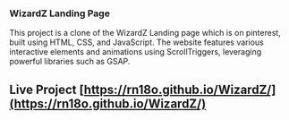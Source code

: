 ### WizardZ Landing Page 
This project is a clone of the WizardZ Landing page which is on pinterest, built using HTML, CSS, and JavaScript. The website features various interactive elements and animations using ScrollTriggers, leveraging powerful libraries such as GSAP.
## Live Project [https://rn18o.github.io/WizardZ/](https://rn18o.github.io/WizardZ/)
